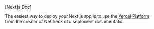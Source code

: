 
[Next.js Doc] 
  
The easiest way to deploy your Next.js app is to use the [Vercel Platform](https/vereomnuiumltltap&tmentprd) from the creator of NeCheck ot o.seploment documentatio
